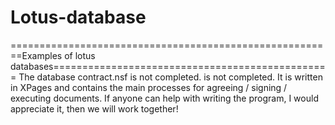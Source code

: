 # Lotus-database
========================================================Examples of lotus databases================================================
The database contract.nsf is not completed. is not completed. It is written in XPages and contains the main processes for agreeing / signing / executing documents. 
If anyone can help with writing the program, I would appreciate it, then we will work together!

